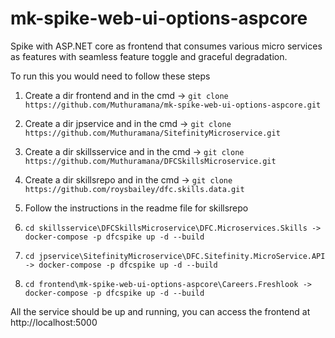 # mk-spike-web-ui-options-aspcore
Spike with ASP.NET core as frontend that consumes various micro services as features with seamless feature toggle and graceful degradation.

To run this you would need to follow these steps

1. Create a dir frontend and in the cmd -> `git clone https://github.com/Muthuramana/mk-spike-web-ui-options-aspcore.git`
2. Create a dir jpservice and in the cmd -> `git clone https://github.com/Muthuramana/SitefinityMicroservice.git` 
3. Create a dir skillsservice and in the cmd -> `git clone https://github.com/Muthuramana/DFCSkillsMicroservice.git`
4. Create a dir skillsrepo and in the cmd -> `git clone https://github.com/roysbailey/dfc.skills.data.git`

5. Follow the instructions in the readme file for skillsrepo
6. `cd skillsservice\DFCSkillsMicroservice\DFC.Microservices.Skills -> docker-compose -p dfcspike up -d --build`
6. `cd jpservice\SitefinityMicroservice\DFC.Sitefinity.MicroService.API -> docker-compose -p dfcspike up -d --build`
6. `cd frontend\mk-spike-web-ui-options-aspcore\Careers.Freshlook -> docker-compose -p dfcspike up -d --build`

All the service should be up and running, you can access the frontend at http://localhost:5000

